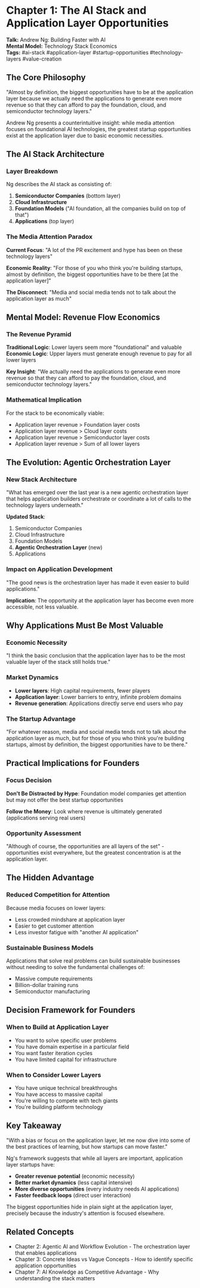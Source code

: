 # Chapter 1: The AI Stack and Application Layer Opportunities

**Talk:** Andrew Ng: Building Faster with AI  
**Mental Model:** Technology Stack Economics  
**Tags:** #ai-stack #application-layer #startup-opportunities #technology-layers #value-creation

## The Core Philosophy

"Almost by definition, the biggest opportunities have to be at the application layer because we actually need the applications to generate even more revenue so that they can afford to pay the foundation, cloud, and semiconductor technology layers."

Andrew Ng presents a counterintuitive insight: while media attention focuses on foundational AI technologies, the greatest startup opportunities exist at the application layer due to basic economic necessities.

## The AI Stack Architecture

### Layer Breakdown
Ng describes the AI stack as consisting of:

1. **Semiconductor Companies** (bottom layer)
2. **Cloud Infrastructure** 
3. **Foundation Models** ("AI foundation, all the companies build on top of that")
4. **Applications** (top layer)

### The Media Attention Paradox

**Current Focus**: "A lot of the PR excitement and hype has been on these technology layers"

**Economic Reality**: "For those of you who think you're building startups, almost by definition, the biggest opportunities have to be there [at the application layer]"

**The Disconnect**: "Media and social media tends not to talk about the application layer as much"

## Mental Model: Revenue Flow Economics

### The Revenue Pyramid
**Traditional Logic**: Lower layers seem more "foundational" and valuable  
**Economic Logic**: Upper layers must generate enough revenue to pay for all lower layers

**Key Insight**: "We actually need the applications to generate even more revenue so that they can afford to pay the foundation, cloud, and semiconductor technology layers."

### Mathematical Implication
For the stack to be economically viable:
- Application layer revenue > Foundation layer costs
- Application layer revenue > Cloud layer costs  
- Application layer revenue > Semiconductor layer costs
- Application layer revenue > Sum of all lower layers

## The Evolution: Agentic Orchestration Layer

### New Stack Architecture
"What has emerged over the last year is a new agentic orchestration layer that helps application builders orchestrate or coordinate a lot of calls to the technology layers underneath."

**Updated Stack**:
1. Semiconductor Companies
2. Cloud Infrastructure
3. Foundation Models
4. **Agentic Orchestration Layer** (new)
5. Applications

### Impact on Application Development
"The good news is the orchestration layer has made it even easier to build applications."

**Implication**: The opportunity at the application layer has become even more accessible, not less valuable.

## Why Applications Must Be Most Valuable

### Economic Necessity
"I think the basic conclusion that the application layer has to be the most valuable layer of the stack still holds true."

### Market Dynamics
- **Lower layers**: High capital requirements, fewer players
- **Application layer**: Lower barriers to entry, infinite problem domains
- **Revenue generation**: Applications directly serve end users who pay

### The Startup Advantage
"For whatever reason, media and social media tends not to talk about the application layer as much, but for those of you who think you're building startups, almost by definition, the biggest opportunities have to be there."

## Practical Implications for Founders

### Focus Decision
**Don't Be Distracted by Hype**: Foundation model companies get attention but may not offer the best startup opportunities

**Follow the Money**: Look where revenue is ultimately generated (applications serving real users)

### Opportunity Assessment
"Although of course, the opportunities are all layers of the set" - opportunities exist everywhere, but the greatest concentration is at the application layer.

## The Hidden Advantage

### Reduced Competition for Attention
Because media focuses on lower layers:
- Less crowded mindshare at application layer
- Easier to get customer attention
- Less investor fatigue with "another AI application"

### Sustainable Business Models
Applications that solve real problems can build sustainable businesses without needing to solve the fundamental challenges of:
- Massive compute requirements
- Billion-dollar training runs
- Semiconductor manufacturing

## Decision Framework for Founders

### When to Build at Application Layer
- You want to solve specific user problems
- You have domain expertise in a particular field
- You want faster iteration cycles
- You have limited capital for infrastructure

### When to Consider Lower Layers
- You have unique technical breakthroughs
- You have access to massive capital
- You're willing to compete with tech giants
- You're building platform technology

## Key Takeaway

"With a bias or focus on the application layer, let me now dive into some of the best practices of learning, but how startups can move faster."

Ng's framework suggests that while all layers are important, application layer startups have:
- **Greater revenue potential** (economic necessity)
- **Better market dynamics** (less capital intensive)
- **More diverse opportunities** (every industry needs AI applications)
- **Faster feedback loops** (direct user interaction)

The biggest opportunities hide in plain sight at the application layer, precisely because the industry's attention is focused elsewhere.

## Related Concepts
- Chapter 2: Agentic AI and Workflow Evolution - The orchestration layer that enables applications
- Chapter 3: Concrete Ideas vs Vague Concepts - How to identify specific application opportunities
- Chapter 7: AI Knowledge as Competitive Advantage - Why understanding the stack matters